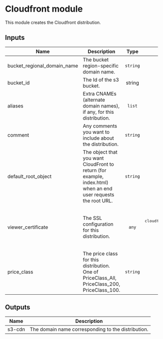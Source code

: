 # Cloudfront module

This module creates the Cloudfront distribution.
## Inputs

| Name | Description | Type | Default | Required |
|------|-------------|:----:|:-----:|:-----:|
| bucket\_regional\_domain\_name | The bucket region-specific domain name. | `string` | `n/a` | no |
| bucket\_id | The Id of the s3 bucket. | string | `n/a` | no |
| aliases | Extra CNAMEs (alternate domain names), if any, for this distribution. | `list` | `null` | yes |
| comment | Any comments you want to include about the distribution. | `string` | `null` | no |
| default\_root\_object | The object that you want CloudFront to return (for example, index.html) when an end user requests the root URL. | `string` | `null` | no |
| viewer\_certificate | The SSL configuration for this distribution. | `any` |   <pre>default = {<br>    cloudfront_default_certificate = true<br> minimum_protocol_version = "TLSv1"<br>    }<pre> | no |
| price\_class | The price class for this distribution. One of PriceClass_All, PriceClass_200, PriceClass_100. | `string` | `null` | no |


## Outputs

| Name | Description |
|------|-------------|
| s3-cdn | The domain name corresponding to the distribution. |
